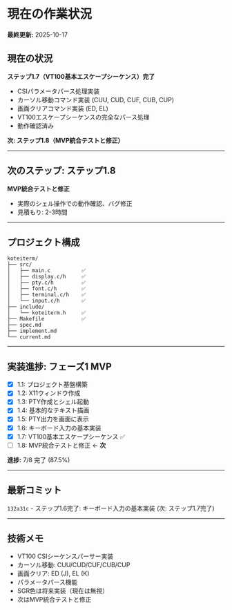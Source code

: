 # 現在の作業状況

**最終更新:** 2025-10-17

## 現在の状況

**ステップ1.7（VT100基本エスケープシーケンス）完了**
- CSIパラメータパース処理実装
- カーソル移動コマンド実装 (CUU, CUD, CUF, CUB, CUP)
- 画面クリアコマンド実装 (ED, EL)
- VT100エスケープシーケンスの完全なパース処理
- 動作確認済み

**次: ステップ1.8（MVP統合テストと修正）**

---

## 次のステップ: ステップ1.8

**MVP統合テストと修正**
- 実際のシェル操作での動作確認、バグ修正
- 見積もり: 2-3時間

---

## プロジェクト構成

```
koteiterm/
├── src/
│   ├── main.c          ✅
│   ├── display.c/h     ✅
│   ├── pty.c/h         ✅
│   ├── font.c/h        ✅
│   ├── terminal.c/h    ✅
│   └── input.c/h       ✅
├── include/
│   └── koteiterm.h     ✅
├── Makefile            ✅
├── spec.md
├── implement.md
└── current.md
```

---

## 実装進捗: フェーズ1 MVP

- [x] 1.1: プロジェクト基盤構築
- [x] 1.2: X11ウィンドウ作成
- [x] 1.3: PTY作成とシェル起動
- [x] 1.4: 基本的なテキスト描画
- [x] 1.5: PTY出力を画面に表示
- [x] 1.6: キーボード入力の基本実装
- [x] 1.7: VT100基本エスケープシーケンス ✅
- [ ] 1.8: MVP統合テストと修正 ← **次**

**進捗:** 7/8 完了 (87.5%)

---

## 最新コミット

`132a31c` - ステップ1.6完了: キーボード入力の基本実装
(次: ステップ1.7完了)

---

## 技術メモ

- VT100 CSIシーケンスパーサー実装
- カーソル移動: CUU/CUD/CUF/CUB/CUP
- 画面クリア: ED (J), EL (K)
- パラメータパース機能
- SGR色は将来実装（現在は無視）
- 次はMVP統合テストと修正
